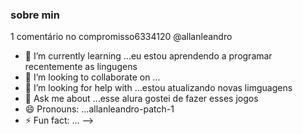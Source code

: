 ### sobre min 


<!--
**allanleandro/allanleandro** is a ✨ _special_ ✨ repository because its `README.md` (this file) appears on your GitHub profile.

Here are some ideas to get you started:

- 🔭 I’m currently working on ...eu estou enteressado  em aprender e progamar  e novas linguagens  estou trabalhando em...
- 🌱 Atualmente estou aprendendoes    estou aprendendo   novas linguagens 

- 👯 Estou procurando colaborar em...novas loinguagens alura 
- 🤔 Estou procurando da com...javascripyth smmchiss 
- 💬 Pergunte-me sobre ...
- 📫 Como chegar até mim: ...chegando 
- 😄 Pronomes: ...portugues 

- ⚡ Curiosidade: ...pot que eu sou curioso 
-->
1 comentário no compromisso6334120
@allanleandro

- 🌱 I’m currently learning ...eu estou aprendendo a programar recentemente as lingugens 
- 👯 I’m looking to collaborate on ...
- 🤔 I’m looking for help with ...estou atualizando novas limguagens   
- 💬 Ask me about ...esse alura gostei de fazer esses jogos 
- 😄 Pronouns: ...allanleandro-patch-1
- ⚡ Fun fact: ...
-->
